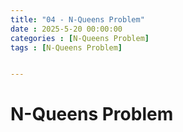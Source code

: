 ```yaml
---
title: "04 - N-Queens Problem"
date : 2025-5-20 00:00:00
categories : [N-Queens Problem]
tags : [N-Queens Problem]


---
```


# N-Queens Problem